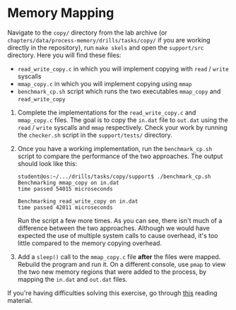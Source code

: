 # Memory Mapping

Navigate to the `copy/` directory from the lab archive (or `chapters/data/process-memory/drills/tasks/copy/` if you are working directly in the repository), run `make skels` and open the `support/src` directory.
Here you will find these files:

* `read_write_copy.c` in which you will implement copying with `read` / `write` syscalls
* `mmap_copy.c` in which you will implement copying using `mmap`
* `benchmark_cp.sh` script which runs the two executables `mmap_copy` and `read_write_copy`

1. Complete the implementations for the `read_write_copy.c` and `mmap_copy.c` files.
   The goal is to copy the `in.dat` file to `out.dat` using the `read` / `write` syscalls and `mmap` respectively.
   Check your work by running the `checker.sh` script in the `support/tests/` directory.

1. Once you have a working implementation, run the `benchmark_cp.sh` script to compare the performance of the two approaches.
   The output should look like this:

   ```console
   student@os:~/.../drills/tasks/copy/support$ ./benchmark_cp.sh
   Benchmarking mmap_copy on in.dat
   time passed 54015 microseconds

   Benchmarking read_write_copy on in.dat
   time passed 42011 microseconds
   ```

   Run the script a few more times.
   As you can see, there isn't much of a difference between the two approaches.
   Although we would have expected the use of multiple system calls to cause overhead, it's too little compared to the memory copying overhead.

1. Add a `sleep()` call to the `mmap_copy.c` file **after** the files were mapped.
   Rebuild the program and run it.
   On a different console, use `pmap` to view the two new memory regions that were added to the process, by mapping the `in.dat` and `out.dat` files.

If you're having difficulties solving this exercise, go through [this](../../../reading/process-memory.md) reading material.
